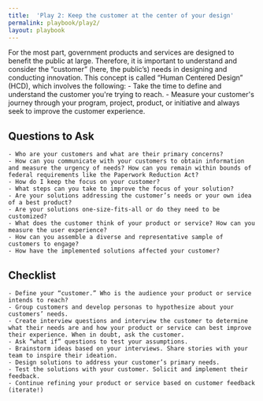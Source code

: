 ```yaml
---
title:  'Play 2: Keep the customer at the center of your design'
permalink: playbook/play2/
layout: playbook
---
```


<p class="usa-font-lead">For the most part, government products and services are designed to benefit the public at large. Therefore, it is important to understand and consider the “customer” (here, the public’s) needs in designing and conducting innovation. This concept is called “Human Centered Design” (HCD), which involves the following:
    - Take the time to define and understand the customer you're trying to reach.
    - Measure your customer's journey through your program, project, product, or initiative and always seek to improve the customer experience.

## Questions to Ask
    - Who are your customers and what are their primary concerns?
    - How can you communicate with your customers to obtain information and measure the urgency of needs? How can you remain within bounds of federal requirements like the Paperwork Reduction Act?
    - How do I keep the focus on your customer?
    - What steps can you take to improve the focus of your solution?
    - Are your solutions addressing the customer’s needs or your own idea of a best product?
    - Are your solutions one-size-fits-all or do they need to be customized?
    - What does the customer think of your product or service? How can you measure the user experience?
    - How can you assemble a diverse and representative sample of customers to engage?
    - How have the implemented solutions affected your customer?
## Checklist
    - Define your “customer.” Who is the audience your product or service intends to reach?
    - Group customers and develop personas to hypothesize about your customers’ needs.
    - Create interview questions and interview the customer to determine what their needs are and how your product or service can best improve their experience. When in doubt, ask the customer.
    - Ask “what if” questions to test your assumptions.
    - Brainstorm ideas based on your interviews. Share stories with your team to inspire their ideation.
    - Design solutions to address your customer’s primary needs.
    - Test the solutions with your customer. Solicit and implement their feedback.
    - Continue refining your product or service based on customer feedback (iterate!)
